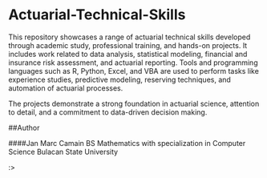 # Actuarial-Technical-Skills

This repository showcases a range of actuarial technical skills developed through academic study, professional training, and hands-on projects. It includes work related to data analysis, statistical modeling, financial and insurance risk assessment, and actuarial reporting. Tools and programming languages such as R, Python, Excel, and VBA are used to perform tasks like experience studies, predictive modeling, reserving techniques, and automation of actuarial processes. 

The projects demonstrate a strong foundation in actuarial science, attention to detail, and a commitment to data-driven decision making.

##Author

####Jan Marc Camain
BS Mathematics with specialization in Computer Science
Bulacan State University

:>
